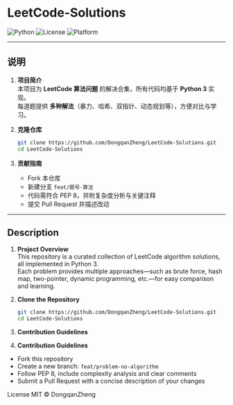 # LeetCode-Solutions

![Python](https://img.shields.io/badge/Python-3.10+-blue.svg)
![License](https://img.shields.io/badge/License-MIT-green.svg)
![Platform](https://img.shields.io/badge/Platform-LeetCode-orange.svg)

---

## 说明

1. **项目简介**  
   本项目为 **LeetCode 算法问题** 的解决合集，所有代码均基于 **Python 3** 实现。  
   每道题提供 **多种解法**（暴力、哈希、双指针、动态规划等），方便对比与学习。

2. **克隆仓库**  
   ```bash
   git clone https://github.com/DongqanZheng/LeetCode-Solutions.git
   cd LeetCode-Solutions

3. **贡献指南**
   - Fork 本仓库  
   - 新建分支 `feat/题号-算法`  
   - 代码需符合 PEP 8，并附复杂度分析与关键注释  
   - 提交 Pull Request 并描述改动

---

## Description

1. **Project Overview**  
   This repository is a curated collection of LeetCode algorithm solutions, all implemented in Python 3.  
   Each problem provides multiple approaches—such as brute force, hash map, two-pointer, dynamic programming, etc.—for easy comparison and learning.

2. **Clone the Repository**  
   ```bash
   git clone https://github.com/DongqanZheng/LeetCode-Solutions.git
   cd LeetCode-Solutions
3. **Contribution Guidelines**
3. **Contribution Guidelines**  
- Fork this repository  
- Create a new branch: `feat/problem-no-algorithm`  
- Follow PEP 8, include complexity analysis and clear comments  
- Submit a Pull Request with a concise description of your changes


License
MIT © DongqanZheng
